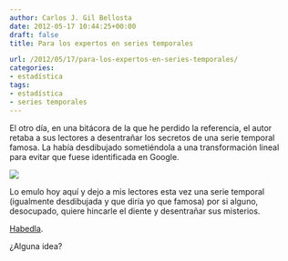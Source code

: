 ```yaml
---
author: Carlos J. Gil Bellosta
date: 2012-05-17 10:44:25+00:00
draft: false
title: Para los expertos en series temporales

url: /2012/05/17/para-los-expertos-en-series-temporales/
categories:
- estadística
tags:
- estadística
- series temporales
---
```


El otro día, en una bitácora de la que he perdido la referencia, el autor retaba a sus lectores a desentrañar los secretos de una serie temporal famosa. La había desdibujado sometiéndola a una transformación lineal para evitar que fuese identificada en Google.

[![](/wp-uploads/2012/05/serie_temporal.png#center)
](/wp-uploads/2012/05/serie_temporal.png#center)

Lo emulo hoy aquí y dejo a mis lectores esta vez una serie temporal (igualmente desdibujada y que diría yo que famosa) por si alguno, desocupado, quiere hincarle el diente y desentrañar sus misterios.

[Habedla](/uploads/serie_temporal.txt).

¿Alguna idea?
